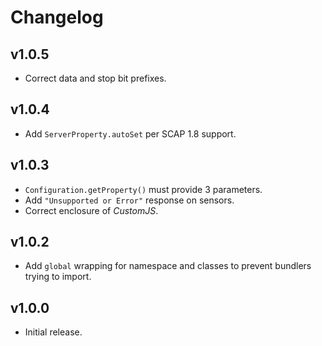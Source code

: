 # Changelog
## v1.0.5
- Correct data and stop bit prefixes.

## v1.0.4
- Add `ServerProperty.autoSet` per SCAP 1.8 support.

## v1.0.3
- `Configuration.getProperty()` must provide 3 parameters.
- Add `"Unsupported or Error"` response on sensors.
- Correct enclosure of _CustomJS_.

## v1.0.2
- Add `global` wrapping for namespace and classes to prevent bundlers trying to import.

## v1.0.0
- Initial release.
